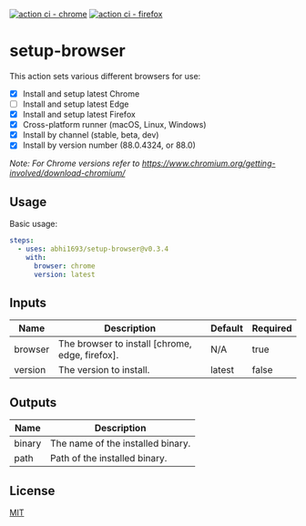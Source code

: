 [![action ci - chrome](https://github.com/abhi1693/setup-browser/actions/workflows/build-chrome.yml/badge.svg)](https://github.com/abhi1693/setup-browser/actions/workflows/build-chrome.yml) [![action ci - firefox](https://github.com/abhi1693/setup-browser/actions/workflows/build-firefox.yml/badge.svg)](https://github.com/abhi1693/setup-browser/actions/workflows/build-firefox.yml)

# setup-browser

This action sets various different browsers for use:

- [x] Install and setup latest Chrome
- [ ] Install and setup latest Edge
- [x] Install and setup latest Firefox
- [x] Cross-platform runner (macOS, Linux, Windows)
- [x] Install by channel (stable, beta, dev)
- [x] Install by version number (88.0.4324, or 88.0)

_Note: For Chrome versions refer to https://www.chromium.org/getting-involved/download-chromium/_

## Usage

Basic usage:

```yaml
steps:
  - uses: abhi1693/setup-browser@v0.3.4
    with:
      browser: chrome
      version: latest
```

<!--- BEGIN_ACTION_DOCS --->
## Inputs

| Name | Description | Default | Required |
|------|-------------|---------|----------|
| browser | The browser to install [chrome, edge, firefox]. | N/A | true |
| version | The version to install. | latest | false |

## Outputs

| Name | Description |
|------|-------------|
| binary | The name of the installed binary. |
| path | Path of the installed binary. |
<!--- END_ACTION_DOCS --->

## License

[MIT](LICENSE)
